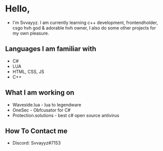 # Hello,
- I'm Svvayyz. I am currently learning c++ development, frontendholder, csgo hvh god & adorable hvh owner, I also do some other projects for my own pleasure. 
## Languages I am familiar with
- C#
- LUA
- HTML, CSS, JS
- C++
## What I am working on
- Waveside.lua - lua to legendware
- OneSec - Obfcusator for C#
- Protection.solutions - best c# open source antivirus
## How To Contact me
- Discord: Svvayyz#7153

